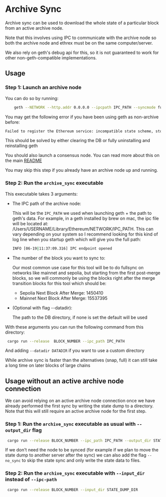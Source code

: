 # Archive Sync

Archive sync can be used to download the whole state of a particular block from an active archive node.

Note that this involves using IPC to communicate with the archive node so both the archive node and ethrex must be on the same computer/server.

We also rely on geth's debug api for this, so it is not guaranteed to work for other non-geth-compatible implementations.

## Usage

### Step 1: Launch an archive node

You can do so by running:

```bash
    geth --NETWORK --http.addr 0.0.0.0 --ipcpath IPC_PATH --syncmode full --gcmode archive --state.scheme=hash
```

You may get the following error if you have been using geth as non-archive before:

```bash
Failed to register the Ethereum service: incompatible state scheme, stored: hash, provided: path
```

This should be solved by either clearing the DB or fully uninstalling and reinstalling geth

You should also launch a consensus node. You can read more about this on the main [README](../../README.md)

You may skip this step if you already have an archive node up and running.

### Step 2: Run the `archive_sync` executable

This executable takes 3 arguments:

* The IPC path of the archive node:

    This will be the `IPC_PATH` we used when launching geth + the path to geth's data. For example, in a geth installed by brew on mac, the ipc file will be located at: /Users/USERNAME/Library/Ethereum/NETWORK/IPC_PATH. This can vary depending on your system so I recommend looking for this kind of log line when you startup geth which will give you the full path:

    ```bash
    INFO [06-19|11:37:09.316] IPC endpoint opened                      url=/Users/USER/Library/Ethereum/IPC_PATH
    ```

* The number of the block you want to sync to:

     Our most common use case for this tool will be to do fullsync on networks like mainnet and sepolia, but starting from the first post-merge blocks, so we will commonly be using the blocks right after the merge transition blocks for this tool which should be:

  - Sepolia Next Block After Merge: 1450410
  - Mainnet Next Block After Merge: 15537395

* (Optional with flag --datadir):

    The path to the DB directory, if none is set the default will be used

With these arguments you can run the following command from this directory:

```bash
 cargo run --release  BLOCK_NUMBER --ipc_path IPC_PATH
```

And adding `--datadir DATADIR` if you want to use a custom directory

While archive sync is faster than the alternatives (snap, full) it can still take a long time on later blocks of large chains

## Usage without an active archive node connection

We can avoid relying on an active archive node connection once we have already performed the first sync by writing the state dump to a directory. Note that this will still require an active archive node for the first step.

### Step 1: Run the `archive_sync` executable as usual with `--output_dir` flag

```bash
 cargo run --release BLOCK_NUMBER --ipc_path IPC_PATH --output_dir STATE_DUMP_DIR
```

If we don't need the node to be synced (for example if we plan to move the state dump to another server after the sync) we can also add the flag `--no_sync` to skip the state sync and only write the state data to files.

### Step 2: Run the `archive_sync` executable with `--input_dir` instead of `--ipc-path`

```bash
 cargo run --release BLOCK_NUMBER --input_dir STATE_DUMP_DIR
```
